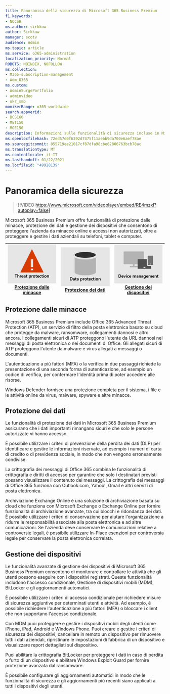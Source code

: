 ```yaml
---
title: Panoramica della sicurezza di Microsoft 365 Business Premium
f1.keywords:
- NOCSH
ms.author: sirkkuw
author: Sirkkuw
manager: scotv
audience: Admin
ms.topic: article
ms.service: o365-administration
localization_priority: Normal
ROBOTS: NOINDEX, NOFOLLOW
ms.collection:
- M365-subscription-management
- Adm_O365
ms.custom:
- AdminSurgePortfolio
- adminvideo
- okr_smb
monikerRange: o365-worldwide
search.appverid:
- BCS160
- MET150
- MOE150
description: Informazioni sulle funzionalità di sicurezza incluse in Microsoft 365 per le aziende.
ms.openlocfilehash: 72ed57d0f6392d7475f11aebb9da700e6aef78ae
ms.sourcegitcommit: 855719ee21017cf87dfa98cbe62806763bcb78ac
ms.translationtype: MT
ms.contentlocale: it-IT
ms.lasthandoff: 01/22/2021
ms.locfileid: "49928139"
---
```

# <a name="overview-of-security"></a>Panoramica della sicurezza

> [!VIDEO https://www.microsoft.com/videoplayer/embed/RE4mzxI?autoplay=false]

Microsoft 365 Business Premium offre funzionalità di protezione dalle minacce, protezione dei dati e gestione dei dispositivi che consentono di proteggere l'azienda da minacce online e accessi non autorizzati, oltre a proteggere e gestire i dati aziendali su telefoni, tablet e computer.

|![Protezione dalle minacce](../media/m365-business-security-threat-protection.png)<br/>[Protezione dalle minacce](#threat-protection)|![Collaborare con un client](../media/m365-business-security-data-protection.png) <br/>[Protezione dei dati](#data-protection) | ![Gestione dei dispositivi](../media/m365-business-security-device-management.png) <br/>[Gestione dei dispositivi](#device-management) |
|--|--|--|

## <a name="threat-protection"></a>Protezione dalle minacce

Microsoft 365 Business Premium include Office 365 Advanced Threat Protection (ATP), un servizio di filtro della posta elettronica basato su cloud che protegge da malware, ransomware, collegamenti dannosi e altro ancora. I collegamenti sicuri di ATP proteggono l'utente da URL dannosi nei messaggi di posta elettronica o nei documenti di Office. Gli allegati sicuri di ATP proteggono l'utente da malware e virus allegati a messaggi o documenti.

L'autenticazione a più fattori (MFA) o la verifica in due passaggi richiede la presentazione di una seconda forma di autenticazione, ad esempio un codice di verifica, per confermare l'identità prima di poter accedere alle risorse.  

Windows Defender fornisce una protezione completa per il sistema, i file e le attività online da virus, malware, spyware e altre minacce.

## <a name="data-protection"></a>Protezione dei dati

Le funzionalità di protezione dei dati in Microsoft 365 Business Premium assicurano che i dati importanti rimangano sicuri e che solo le persone autorizzate vi hanno accesso.

È possibile utilizzare i criteri di prevenzione della perdita dei dati (DLP) per identificare e gestire le informazioni riservate, ad esempio i numeri di carta di credito o di previdenza sociale, in modo che non vengono erroneamente condivise. 

La crittografia dei messaggi di Office 365 combina le funzionalità di crittografia e diritti di accesso per garantire che solo i destinatari previsti possano visualizzare il contenuto dei messaggi. La crittografia dei messaggi di Office 365 funziona con Outlook.com, Yahoo!, Gmail e altri servizi di posta elettronica.

Archiviazione Exchange Online è una soluzione di archiviazione basata su cloud che funziona con Microsoft Exchange o Exchange Online per fornire funzionalità di archiviazione avanzate, tra cui blocchi e ridondanza dei dati. È possibile utilizzare i criteri di conservazione per aiutare l'organizzazione a ridurre le responsabilità associate alla posta elettronica e ad altre comunicazioni. Se l'azienda deve conservare le comunicazioni relative a controversie legali, è possibile utilizzare In-Place esenzioni per controversia legale per conservare la posta elettronica correlata.

## <a name="device-management"></a>Gestione dei dispositivi

Le funzionalità avanzate di gestione dei dispositivi di Microsoft 365 Business Premium consentono di monitorare e controllare le attività che gli utenti possono eseguire con i dispositivi registrati. Queste funzionalità includono l'accesso condizionale, Gestione di dispositivi mobili (MDM), BitLocker e gli aggiornamenti automatici.

È possibile utilizzare i criteri di accesso condizionale per richiedere misure di sicurezza aggiuntive per determinati utenti e attività. Ad esempio, è possibile richiedere l'autenticazione a più fattori (MFA) o bloccare i client che non supportano l'accesso condizionale.

Con MDM puoi proteggere e gestire i dispositivi mobili degli utenti come iPhone, iPad, Android e Windows Phone. Puoi creare e gestire i criteri di sicurezza dei dispositivi, cancellare in remoto un dispositivo per rimuovere tutti i dati aziendali, ripristinare le impostazioni di fabbrica di un dispositivo e visualizzare report dettagliati sul dispositivo. 

Puoi abilitare la crittografia BitLocker per proteggere i dati in caso di perdita o furto di un dispositivo e abilitare Windows Exploit Guard per fornire protezione avanzata dal ransomware.

È possibile configurare gli aggiornamenti automatici in modo che le funzionalità di sicurezza e gli aggiornamenti più recenti siano applicati a tutti i dispositivi degli utenti. 